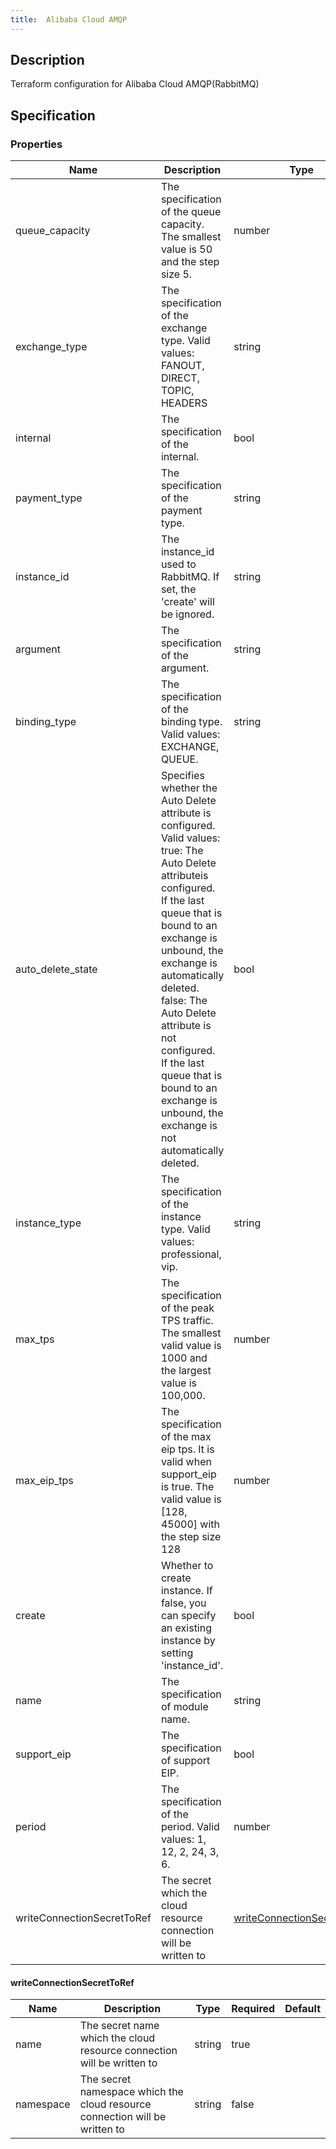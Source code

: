 ```yaml
---
title:  Alibaba Cloud AMQP
---
```


## Description

Terraform configuration for Alibaba Cloud AMQP(RabbitMQ)

## Specification


### Properties

 Name | Description | Type | Required | Default 
 ------------ | ------------- | ------------- | ------------- | ------------- 
 queue_capacity | The specification of the queue capacity. The smallest value is 50 and the step size 5. | number | false |  
 exchange_type | The specification of the exchange type. Valid values: FANOUT, DIRECT, TOPIC, HEADERS | string | false |  
 internal | The specification of the internal. | bool | false |  
 payment_type | The specification of the payment type. | string | false |  
 instance_id | The instance_id used to RabbitMQ. If set, the 'create' will be ignored. | string | false |  
 argument | The specification of the argument. | string | false |  
 binding_type | The specification of the binding type. Valid values: EXCHANGE, QUEUE. | string | false |  
 auto_delete_state | Specifies whether the Auto Delete attribute is configured. Valid values: true: The Auto Delete attributeis configured. If the last queue that is bound to an exchange is unbound, the exchange is automatically deleted. false: The Auto Delete attribute is not configured. If the last queue that is bound to an exchange is unbound, the exchange is not automatically deleted. | bool | false |  
 instance_type | The specification of the instance type. Valid values: professional, vip. | string | false |  
 max_tps | The specification of the peak TPS traffic. The smallest valid value is 1000 and the largest value is 100,000. | number | false |  
 max_eip_tps | The specification of the max eip tps. It is valid when support_eip is true. The valid value is [128, 45000] with the step size 128 | number | false |  
 create | Whether to create instance. If false, you can specify an existing instance by setting 'instance_id'. | bool | false |  
 name | The specification of module name. | string | false |  
 support_eip | The specification of support EIP. | bool | false |  
 period | The specification of the period. Valid values: 1, 12, 2, 24, 3, 6. | number | false |  
 writeConnectionSecretToRef | The secret which the cloud resource connection will be written to | [writeConnectionSecretToRef](#writeConnectionSecretToRef) | false |  


#### writeConnectionSecretToRef

 Name | Description | Type | Required | Default 
 ------------ | ------------- | ------------- | ------------- | ------------- 
 name | The secret name which the cloud resource connection will be written to | string | true |  
 namespace | The secret namespace which the cloud resource connection will be written to | string | false |  
